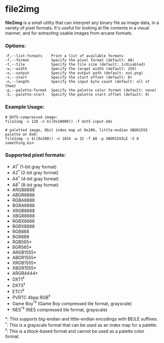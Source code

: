 # file2img

**file2img** is a small utility that can interpret any binary file as image data, in a variety of pixel formats. It's useful for looking at file contents in a visual manner, and for extracting usable images from arcane formats.


### Options:

```
-F,--list-formats    Print a list of available formats
-f,--format          Specify the pixel format (default: A8)
-t,--tile            Specify the tile size (default: 1/disabled)
-w,--width           Specify the target width (default: 256)
-o,--output          Specify the output path (default: out.png)
-s,--start           Specify the start offset (default: 0)
-n,--length          Specify the input byte count (default: all of them)
-p,--palette-format  Specify the palette color format (default: none)
-S,--palette-start   Specify the palette start offset (default: 0)
```

### Example Usage:

```
# DXT5-compressed image:
file2img -s 128 -n $((0x10000)) -f dxt5 input.dds

# paletted image, 8bit index map at 0x200, little-endian XBGR1555 palette at 0x0:
file2img -s $((0x200)) -n 1024 -w 32 -f A8 -p XBGR1555LE -S 0 something.bin
```

### Supported pixel formats:

* A1<sup>†</sup> (1-bit gray format)
* A2<sup>†</sup> (2-bit gray format)
* A4<sup>†</sup> (4-bit gray format)
* A8<sup>†</sup> (8-bit gray format)
* ARGB8888
* ABGR8888
* RGBA8888
* BGRA8888
* XRGB8888
* XBGR8888
* RGBX8888
* BGRX8888
* RGB888
* BGR888
* RGB565\*
* BGR565\*
* ARGB1555\*
* ABGR1555\*
* XRGB1555\*
* XBGR1555\*
* ARGB4444\*
* DXT1<sup>‡</sup>
* DXT5<sup>‡</sup>
* ETC1<sup>‡</sup>
* PVRTC 4bpp RGB<sup>‡</sup>
* Game Boy<sup>†‡</sup> (Game Boy compressed tile format, grayscale)
* NES<sup>†‡</sup> (NES compressed tile format, grayscale)

\*: This supports big-endian and little-endian encodings with BE/LE suffixes.  
<sup>†</sup>: This is a grayscale format that can be used as an index map for a palette.  
<sup>‡</sup>: This is a block-based format and cannot be used as a palette color format.  
